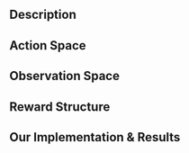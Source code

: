 ## Description
## Action Space
## Observation Space
## Reward Structure
## Our Implementation & Results